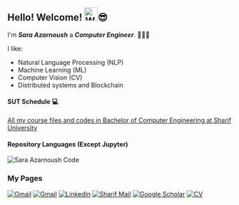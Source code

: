 ## Hello! Welcome! <img src="https://raw.githubusercontent.com/Tarikul-Islam-Anik/Animated-Fluent-Emojis/master/Emojis/Hand%20gestures/Waving%20Hand.png" alt="Waving Hand Emoji" width="30px"/>😎

 I'm ***Sara Azarnoush*** a ***Computer Engineer***. 👩🏻‍💻  

 I like:
   - Natural Language Processing (NLP)
   - Machine Learning (ML)
   - Computer Vision (CV)
   - Distributed systems and Blockchain

#### SUT Schedule 💻
[All my course files and codes in Bachelor of Computer Engineering at Sharif University](https://github.com/saaz742/SUT-Schedule?tab=readme-ov-file)
     
#### Repository Languages (Except Jupyter)
![Sara Azarnoush Code](https://github-readme-stats.vercel.app/api/top-langs/?username=saaz742&hide=Jupyter%20Notebook&theme=tokyonight)

### My Pages
[![Gmail](https://img.shields.io/badge/-Mail-black?style=for-the-badge&logo=gmail)](mailto:Sara.Azarnoushh@gmail.com)
[![Gmail](https://img.shields.io/badge/-Mail-black?style=for-the-badge&logo=gmail)](mailto:azarnooshsa@gmail.com)
[![LinkedIn](https://img.shields.io/badge/-LinkedIn-black?style=for-the-badge&logo=linkedin)](www.linkedin.com/in/sara-azarnoush-4a239b1b8)
[![Sharif Mail](https://img.shields.io/badge/-Sharif_mail-black?style=for-the-badge&logo=googlescholar)](mailto:sa.azarnoush@sharif.edu)
[![Google Scholar](https://img.shields.io/badge/-Google_Scholar-black?style=for-the-badge&logo=googlescholar)](https://scholar.google.com/citations?user=VqBL8YAAAAAJ&hl=en)
[![CV](https://img.shields.io/badge/-CV-black?style=for-the-badge&logo=CV)](https://drive.google.com/drive/folders/1Huu8jOa0lewrY71pcm0woy4Mn3kIcVrF?usp=sharing)



